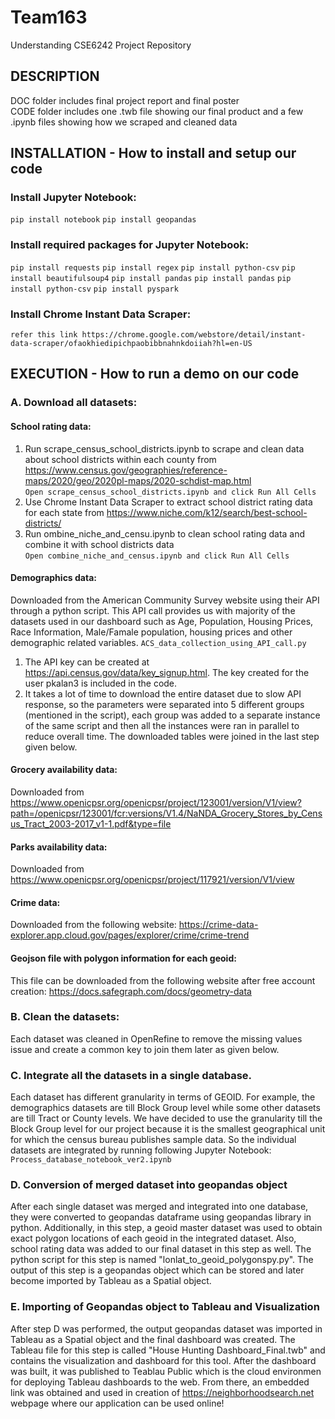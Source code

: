# Team163
Understanding CSE6242 Project Repository

## DESCRIPTION

DOC folder includes final project report and final poster <br />
CODE folder includes one .twb file showing our final product and a few .ipynb files showing how we scraped and cleaned data

## INSTALLATION - How to install and setup our code

### Install Jupyter Notebook:
`pip install notebook`
`pip install geopandas`

### Install required packages for Jupyter Notebook:
`pip install requests`
`pip install regex`
`pip install python-csv`
`pip install beautifulsoup4`
`pip install pandas`
`pip install pandas`
`pip install python-csv`
`pip install pyspark`

### Install Chrome Instant Data Scraper:
`refer this link https://chrome.google.com/webstore/detail/instant-data-scraper/ofaokhiedipichpaobibbnahnkdoiiah?hl=en-US`

## EXECUTION - How to run a demo on our code
### A. Download all datasets:
#### School rating data: 
1. Run scrape_census_school_districts.ipynb to scrape and clean data about school districts within each county from https://www.census.gov/geographies/reference-maps/2020/geo/2020pl-maps/2020-schdist-map.html <br />
`Open scrape_census_school_districts.ipynb and click Run All Cells`
2. Use Chrome Instant Data Scraper to extract school district rating data for each state from https://www.niche.com/k12/search/best-school-districts/  
3. Run ombine_niche_and_censu.ipynb to clean school rating data and combine it with school districts data <br />
`Open combine_niche_and_census.ipynb and click Run All Cells`

#### Demographics data: 
Downloaded from the American Community Survey website using their API through a python script. This API call provides us with majority of the datasets used in our dashboard such as Age, Population, Housing Prices, Race Information, Male/Famale population, housing prices and other demographic related variables. 
`ACS_data_collection_using_API_call.py`
1. The API key can be created at https://api.census.gov/data/key_signup.html. The key created for the user pkalan3 is included in the code. 
2. It takes a lot of time to download the entire dataset due to slow API response, so the parameters were separated into 5 different groups (mentioned in the script), each group was added to a separate instance of the same script and then all the instances were ran in parallel to reduce overall time. The downloaded tables were joined in the last step given below.

#### Grocery availability data: 
Downloaded from https://www.openicpsr.org/openicpsr/project/123001/version/V1/view?path=/openicpsr/123001/fcr:versions/V1.4/NaNDA_Grocery_Stores_by_Census_Tract_2003-2017_v1-1.pdf&type=file

#### Parks availability data: 
Downloaded from https://www.openicpsr.org/openicpsr/project/117921/version/V1/view

#### Crime data: 
Downloaded from the following website: https://crime-data-explorer.app.cloud.gov/pages/explorer/crime/crime-trend

#### Geojson file with polygon information for each geoid:
This file can be downloaded from the following website after free account creation: https://docs.safegraph.com/docs/geometry-data

### B. Clean the datasets:
Each dataset was cleaned in OpenRefine to remove the missing values issue and create a common key to join them later as given below.

### C. Integrate all the datasets in a single database.
Each dataset has different granularity in terms of GEOID. For example, the demographics datasets are till Block Group level while some other datasets are till Tract or County levels. We have decided to use the granularity till the Block Group level for our project because it is the smallest geographical unit for which the census bureau publishes sample data. So the individual datasets are integrated by running following Jupyter Notebook:
`Process_database_notebook_ver2.ipynb`


### D. Conversion of merged dataset into geopandas object
After each single dataset was merged and integrated into one database, they were converted to geopandas dataframe using geopandas library in python. Additionally, in this step, a geoid master dataset was used to obtain exact polygon locations of each geoid in the integrated dataset. Also, school rating data was added to our final dataset in this step as well. The python script for this step is named "lonlat_to_geoid_polygonspy.py". 
The output of this step is a geopandas object which can be stored and later become imported by Tableau as a Spatial object. 

### E. Importing of Geopandas object to Tableau and Visualization
After step D was performed, the output geopandas dataset was imported in Tableau as a Spatial object and the final dashboard was created. The Tableau file for this step is called "House Hunting Dashboard_Final.twb" and contains the visualization and dashboard for this tool. After the dashboard was built, it was published to Teablau Public which is the cloud environmen for deploying Tableau dashboards to the web. From there, an embedded link was obtained and used in creation of https://neighborhoodsearch.net webpage where our application can be used online!







